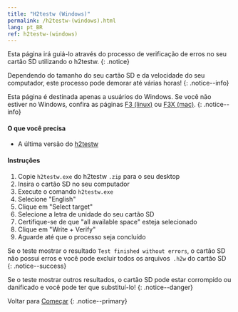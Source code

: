 ```yaml
---
title: "H2testw (Windows)"
permalink: /h2testw-(windows).html
lang: pt_BR
ref: h2testw-(windows)
---
```


Esta página irá guiá-lo através do processo de verificação de erros no seu cartão SD utilizando o h2testw.
{: .notice}

Dependendo do tamanho do seu cartão SD e da velocidade do seu computador, este processo pode demorar até várias horas!
{: .notice--info}

Esta página é destinada apenas a usuários do Windows. Se você não estiver no Windows, confira as páginas [F3 (linux)](f3-(linux)) ou [F3X (mac)](f3x-(mac)).
{: .notice--info}

#### O que você precisa

* A última versão do [h2testw](http://www.heise.de/ct/Redaktion/bo/downloads/h2testw_1.4.zip)

#### Instruções

1. Copie `h2testw.exe` do h2testw `.zip` para o seu desktop
2. Insira o cartão SD no seu computador
3. Execute o comando `h2testw.exe`
4. Selecione "English"
5. Clique em "Select target"
6. Selecione a letra de unidade do seu cartão SD
7. Certifique-se de que "all available space" esteja selecionado
8. Clique em "Write + Verify"
9. Aguarde até que o processo seja concluído

Se o teste mostrar o resultado `Test finished without errors`, o cartão SD não possui erros e você pode excluir todos os arquivos` .h2w` do cartão SD
{: .notice--success}

Se o teste mostrar outros resultados, o cartão SD pode estar corrompido ou danificado e você pode ter que substituí-lo!
{: .notice--danger}

Voltar para [Começar](get-started)
{: .notice--primary}
